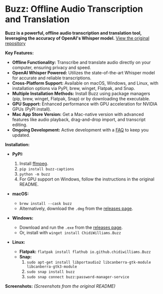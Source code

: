 # Buzz: Offline Audio Transcription and Translation

**Buzz is a powerful, offline audio transcription and translation tool, leveraging the accuracy of OpenAI's Whisper model.** [View the original repository](https://github.com/chidiwilliams/buzz)

**Key Features:**

*   **Offline Functionality:** Transcribe and translate audio directly on your computer, ensuring privacy and speed.
*   **OpenAI Whisper Powered:** Utilizes the state-of-the-art Whisper model for accurate and reliable transcriptions.
*   **Cross-Platform Support:** Available on macOS, Windows, and Linux, with installation options via PyPI, brew, winget, Flatpak, and Snap.
*   **Multiple Installation Methods:** Install Buzz using package managers (pip, brew, winget, Flatpak, Snap) or by downloading the executable.
*   **GPU Support:** Enhanced performance with GPU acceleration for NVIDIA GPUs (PyPI install).
*   **Mac App Store Version:** Get a Mac-native version with advanced features like audio playback, drag-and-drop import, and transcript editing.
*   **Ongoing Development:** Active development with a [FAQ](https://chidiwilliams.github.io/buzz/docs/faq#9-where-can-i-get-latest-development-version) to keep you updated.

**Installation:**

*   **PyPI:**
    1.  Install [ffmpeg](https://www.ffmpeg.org/download.html).
    2.  `pip install buzz-captions`
    3.  `python -m buzz`
    4.  For GPU support on Windows, follow the instructions in the original README.

*   **macOS:**
    *   `brew install --cask buzz`
    *   Alternatively, download the `.dmg` from the [releases page](https://github.com/chidiwilliams/buzz/releases/latest).

*   **Windows:**
    *   Download and run the `.exe` from the [releases page](https://github.com/chidiwilliams/buzz/releases/latest).
    *   Or, install with `winget install ChidiWilliams.Buzz`

*   **Linux:**
    *   **Flatpak:** `flatpak install flathub io.github.chidiwilliams.Buzz`
    *   **Snap:**
        1.  `sudo apt-get install libportaudio2 libcanberra-gtk-module libcanberra-gtk3-module`
        2.  `sudo snap install buzz`
        3.  `sudo snap connect buzz:password-manager-service`

**Screenshots:**
*(Screenshots from the original README)*